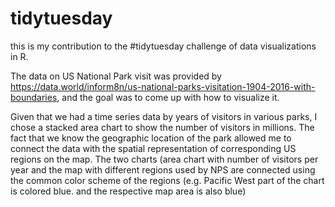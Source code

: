 # tidytuesday
this is my contribution to the #tidytuesday challenge of data visualizations in R. 

The data on US National Park visit was provided by https://data.world/inform8n/us-national-parks-visitation-1904-2016-with-boundaries, and the goal was to come up with how to visualize it. 

Given that we had a time series data by years of visitors in various parks, I chose a stacked area chart to show the number of visitors in millions. The fact that we know the geographic location of the park allowed me to connect the data with the spatial representation of corresponding US regions on the map. The two charts (area chart with number of visitors per year and the map with different regions used by NPS are connected using the  common color scheme of the regions (e.g. Pacific West part of the chart is colored blue. and the respective map area is also blue)

